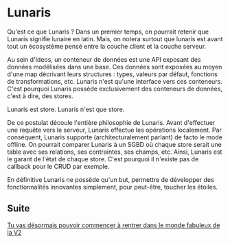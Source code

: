# Lunaris

Qu'est ce que Lunaris ? Dans un premier temps, on pourrait retenir que Lunaris signifie lunaire en latin. Mais, on notera surtout que lunaris est avant tout un écosystème pensé entre la couche client et la couche serveur.

Au sein d'Ideos, un conteneur de données est une API exposant des données modélisées dans une base. Ces données sont exposées au moyen d'une map décrivant leurs structures : types, valeurs par défaut, fonctions de transformations, etc.
Lunaris n'est qu'une interface vers ces conteneurs. C'est pourquoi Lunaris possède exclusivement des conteneurs de données, c'est à dire, des stores.

Lunaris est store. Lunaris n'est que store.

De ce postulat découle l'entière philosophie de Lunaris. Avant d'effectuer une requête vers le serveur, Lunaris effectue les opérations localement. Par conséquent, Lunaris supporte (architecturalement parlant) de facto le mode offline. 
On pourrait comparer Lunaris à un SGBD où chaque store serait une table avec ses relations, ses contraintes, ses champs, etc. Ainsi, Lunaris est le garant de l'état de chaque store. C'est pourquoi il n'existe pas de callback pour le CRUD par exemple.

En définitive Lunaris ne possède qu'un but, permettre de développer des fonctionnalités innovantes simplement, pour peut-être, toucher les étoiles.

## Suite

[Tu vas désormais pouvoir commencer à rentrer dans le monde fabuleux de la V2](part1.md)